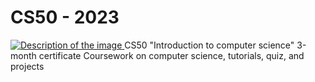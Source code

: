 # CS50 - 2023
<a href="[https://www.linkedin.com/in/kamalsonikgp/">
        <img src="https://drive.google.com/file/d/1XBiC_gU9U8GSjke2tY0FEuLaSo0NtkXo/view" alt="Description of the image">
    </a>
 CS50 "Introduction to computer science" 3-month certificate Coursework on computer science, tutorials, quiz, and projects
